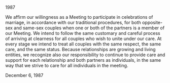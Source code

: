 1987

We affirm our willingness as a Meeting to participate in celebrations of marriage, in accordance with our traditional procedures, for both opposite-sex and same-sex couples when one or both of the partners is a member of our Meeting. We intend to follow the same customary and careful process of arriving at clearness for all couples who wish to unite under our care. At every stage we intend to treat all couples with the same respect, the same care, and the same status. Because relationships are growing and living entities, we recognize also our responsibility to continue to provide care and support for each relationship and both partners as individuals, in the same way that we strive to care for all individuals in the meeting.

December 6, 1987
